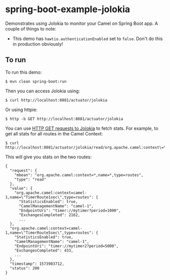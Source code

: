 # spring-boot-example-jolokia

Demonstrates using Jolokia to monitor your Camel on Spring Boot app. A couple of things to note:

- This demo has `hawtio.authenticationEnabled` set to `false`. Don't do this in production obviously!

## To run

To run this demo:

    $ mvn clean spring-boot:run

Then you can access Jolokia using:

    $ curl http://localhost:8081/actuator/jolokia

Or using httpie:

    $ http -b GET http://localhost:8081/actuator/jolokia

You can use [HTTP GET requests to Jolokia][jolokia-get] to fetch stats. For example, to get all stats for all routes in the Camel Context:

    $ curl http://localhost:8081/actuator/jolokia/read/org.apache.camel:context\=\*,type\=routes,name\=\*

This will give you stats on the two routes:

    {
      "request": {
        "mbean": "org.apache.camel:context=*,name=*,type=routes",
        "type": "read"
      },
      "value": {
        "org.apache.camel:context=camel-1,name=\"TimerRoute1sec\",type=routes": {
          "StatisticsEnabled": true,
          "CamelManagementName": "camel-1",
          "EndpointUri": "timer://mytimer?period=1000",
          "ExchangesCompleted": 2162,
          ...
      },
      "org.apache.camel:context=camel-1,name=\"TimerRoute5sec\",type=routes": {
        "StatisticsEnabled": true,
        "CamelManagementName": "camel-1",
        "EndpointUri": "timer://mytimer2?period=5000",
        "ExchangesCompleted": 433,
        ...
      },
      "timestamp": 1573983712,
      "status": 200
    }

[jolokia-get]: https://jolokia.org/reference/html/protocol.html#get-request

